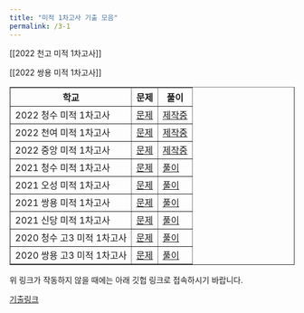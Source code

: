 ```yaml
---
title: "미적 1차고사 기출 모음"
permalink: /3-1
---
```


[[2022 천고 미적 1차고사]]


[[2022 쌍용 미적 1차고사]]


<table border="1">
<th>학교</th> <th>문제</th> <th>풀이</th> 
  <tr>
	<td>2022 청수 미적 1차고사</td>
    <td><a href="/pdf/test3rd/2022/2022 청수 미적 1차고사.pdf">문제</a></td>
    <td><a href="/pdf/test3rd/2022풀이/%5B풀이%5D 2022 청수 미적 1차고사.pdf">제작중</a></td>
  </tr>
    <tr>
	<td>2022 천여 미적 1차고사</td>
    <td><a href="/pdf/test3rd/2022/2022 천여 미적 1차고사.pdf">문제</a></td>
    <td><a href="/pdf/test3rd/2022풀이/%5B풀이%5D 2022 천여 미적 1차고사.pdf">제작중</a></td>
  </tr>
    <tr>
	<td>2022 중앙 미적 1차고사</td>
    <td><a href="/pdf/test3rd/2022/2022 중앙 미적 1차고사.pdf">문제</a></td>
    <td><a href="/pdf/test3rd/2022풀이/%5B풀이%5D 2022 중앙 미적 1차고사.pdf">제작중</a></td>
  </tr>
  <tr>
	<td>2021 청수 미적 1차고사</td>
    <td><a href="/pdf/test3rd/2021/2021 청수 미적 1차고사.pdf">문제</a></td>
    <td><a href="/pdf/test3rd/2021풀이/%5B풀이%5D 2021 청수 미적 1차고사.pdf">풀이</a></td>
  </tr>
    <tr>
	<td>2021 오성 미적 1차고사</td>
    <td><a href="/pdf/test3rd/2021/2021 오성 미적 1차고사.pdf">문제</a></td>
    <td><a href="/pdf/test3rd/2021풀이/%5B풀이%5D 2021 오성 미적 1차고사.pdf">풀이</a></td>
  </tr>
    <tr>
	<td>2021 쌍용 미적 1차고사</td>
    <td><a href="/pdf/test3rd/2021/2021 쌍용 미적 1차고사.pdf">문제</a></td>
    <td><a href="/pdf/test3rd/2021풀이/%5B풀이%5D 2021 쌍용 미적 1차고사.pdf">풀이</a></td>
  </tr>
    <tr>
	<td>2021 신당 미적 1차고사</td>
    <td><a href="/pdf/test3rd/2021/2021 신당 미적 1차고사.pdf">문제</a></td>
    <td><a href="/pdf/test3rd/2021풀이/%5B풀이%5D 2021 신당 미적 1차고사.pdf">풀이</a></td>
  </tr>
      <tr>
	<td>2020 청수 고3 미적 1차고사</td>
    <td><a href="/pdf/test3rd/2020/2020 청수 고3 미적 1차고사.pdf">문제</a></td>
    <td><a href="/pdf/test3rd/2020풀이/%5B풀이%5D 2020 청수 고3 미적 1차고사.pdf">풀이</a></td>
  </tr>
    <tr>
	<td>2020 쌍용 고3 미적 1차고사</td>
    <td><a href="/pdf/test3rd/2020/2020 쌍용 고3 미적 1차고사.pdf">문제</a></td>
    <td><a href="/pdf/test3rd/2020풀이/%5B풀이%5D 2020 쌍용 고3 미적 1차고사.pdf">풀이</a></td>
  </tr>
   </table>

위 링크가 작동하지 않을 때에는 아래 깃헙 링크로 접속하시기 바랍니다.

[기출링크](https://github.com/gwandae/test/tree/main/pdf/test3rd)